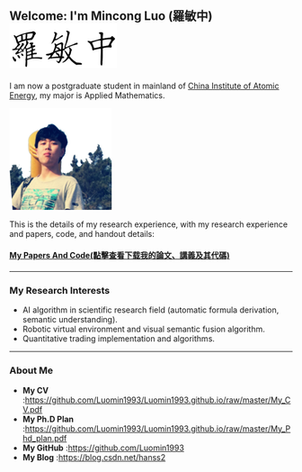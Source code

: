 ## Welcome: I'm Mincong Luo (羅敏中)![me](name.png)


I am now a postgraduate student in mainland of [China Institute of Atomic Energy](http://www.ciae.ac.cn/index.jsp), my major is Applied Mathematics.

![me](me.png)

This is the details of my research experience, with my research experience and papers, code, and handout details:

#### [My Papers And Code(點擊查看下载我的論文、講義及其代碼)](https://github.com/Luomin1993/Luomin1993.github.io/blob/master/My_CV.pdf)

-------------------------------------------
### My Research Interests
- AI algorithm in scientific research field (automatic formula derivation, semantic understanding).
- Robotic virtual environment and visual semantic fusion algorithm.
- Quantitative trading implementation and algorithms.


-------------------------------------------
### About Me

- **My CV** :https://github.com/Luomin1993/Luomin1993.github.io/raw/master/My_CV.pdf
- **My Ph.D Plan** :https://github.com/Luomin1993/Luomin1993.github.io/raw/master/My_Phd_plan.pdf
- **My GitHub** :https://github.com/Luomin1993
- **My Blog** :https://blog.csdn.net/hanss2

